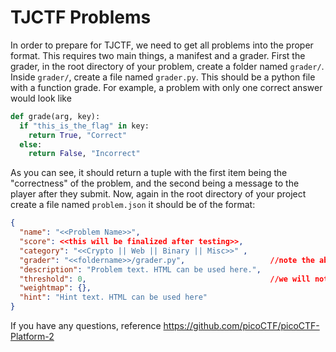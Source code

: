 # TJCTF Problems

In order to prepare for TJCTF, we need to get all problems into the proper format. This requires two main things, a manifest and a grader. First the grader, in the root directory of your problem, create a folder named `grader/`. Inside `grader/`, create a file named `grader.py`. This should be a python file with a function grade. For example, a problem with only one correct answer would look like

```python
def grade(arg, key):
  if "this_is_the_flag" in key:
    return True, "Correct"
  else:
    return False, "Incorrect"
```

As you can see, it should return a tuple with the first item being the "correctness" of the problem, and the second being a message to the player after they submit. Now, again in the root directory of your project create a file named `problem.json` it should be of the format:

```json
{
  "name": "<<Problem Name>>",
  "score": <<this will be finalized after testing>>,
  "category": "<<Crypto || Web || Binary || Misc>>" ,
  "grader": "<<foldername>>/grader.py",                   //note the absence of the /grader/ directory. This is INTENTIONAL
  "description": "Problem text. HTML can be used here.",
  "threshold": 0,                                         //we will not use these unless we want to have multiple "levels"
  "weightmap": {},
  "hint": "Hint text. HTML can be used here"
}
```

If you have any questions, reference https://github.com/picoCTF/picoCTF-Platform-2
